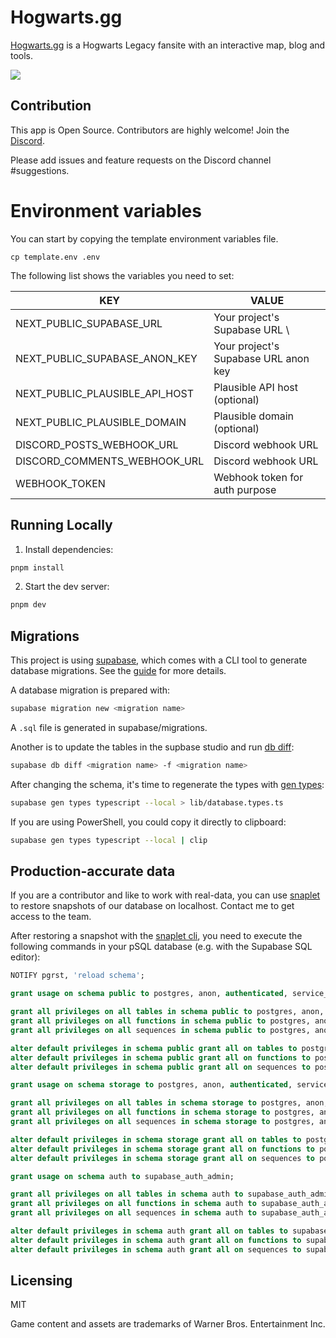 # Hogwarts.gg

[Hogwarts.gg](https://www.hogwarts.gg) is a Hogwarts Legacy fansite with an interactive map, blog and tools.

![](/assets/social.jpg)

## Contribution

This app is Open Source. Contributors are highly welcome!
Join the [Discord](https://discord.com/invite/NTZu8Px).

Please add issues and feature requests on the Discord channel #suggestions.

# Environment variables

You can start by copying the template environment variables file.

```
cp template.env .env
```

The following list shows the variables you need to set:

| KEY                            | VALUE                                |
| ------------------------------ | ------------------------------------ |
| NEXT_PUBLIC_SUPABASE_URL       | Your project's Supabase URL \        |
| NEXT_PUBLIC_SUPABASE_ANON_KEY  | Your project's Supabase URL anon key |
| NEXT_PUBLIC_PLAUSIBLE_API_HOST | Plausible API host (optional)        |
| NEXT_PUBLIC_PLAUSIBLE_DOMAIN   | Plausible domain (optional)          |
| DISCORD_POSTS_WEBHOOK_URL      | Discord webhook URL                  |
| DISCORD_COMMENTS_WEBHOOK_URL   | Discord webhook URL                  |
| WEBHOOK_TOKEN                  | Webhook token for auth purpose       |

## Running Locally

1. Install dependencies:

```sh
pnpm install
```

2. Start the dev server:

```sh
pnpm dev
```

## Migrations

This project is using [supabase](https://supabase.com/), which comes with a CLI tool to generate database migrations.
See the [guide](https://supabase.com/docs/reference/cli/introduction) for more details.

A database migration is prepared with:

```sh
supabase migration new <migration name>
```

A `.sql` file is generated in supabase/migrations.

Another is to update the tables in the supbase studio and run [db diff](https://supabase.com/docs/reference/cli/supabase-db-diff):

```sh
supabase db diff <migration name> -f <migration name>
```

After changing the schema, it's time to regenerate the types with [gen types](https://supabase.com/docs/reference/cli/supabase-gen-types-typescript):

```sh
supabase gen types typescript --local > lib/database.types.ts
```

If you are using PowerShell, you could copy it directly to clipboard:

```sh
supabase gen types typescript --local | clip
```

## Production-accurate data

If you are a contributor and like to work with real-data, you can use [snaplet](https://www.snaplet.dev/) to restore snapshots of our database on localhost.
Contact me to get access to the team.

After restoring a snapshot with the [snaplet cli](https://docs.snaplet.dev/getting-started/start-here), you need to execute the following commands in your pSQL database (e.g. with the Supabase SQL editor):

```sql
NOTIFY pgrst, 'reload schema';

grant usage on schema public to postgres, anon, authenticated, service_role;

grant all privileges on all tables in schema public to postgres, anon, authenticated, service_role;
grant all privileges on all functions in schema public to postgres, anon, authenticated, service_role;
grant all privileges on all sequences in schema public to postgres, anon, authenticated, service_role;

alter default privileges in schema public grant all on tables to postgres, anon, authenticated, service_role;
alter default privileges in schema public grant all on functions to postgres, anon, authenticated, service_role;
alter default privileges in schema public grant all on sequences to postgres, anon, authenticated, service_role;

grant usage on schema storage to postgres, anon, authenticated, service_role;

grant all privileges on all tables in schema storage to postgres, anon, authenticated, service_role;
grant all privileges on all functions in schema storage to postgres, anon, authenticated, service_role;
grant all privileges on all sequences in schema storage to postgres, anon, authenticated, service_role;

alter default privileges in schema storage grant all on tables to postgres, anon, authenticated, service_role;
alter default privileges in schema storage grant all on functions to postgres, anon, authenticated, service_role;
alter default privileges in schema storage grant all on sequences to postgres, anon, authenticated, service_role;

grant usage on schema auth to supabase_auth_admin;

grant all privileges on all tables in schema auth to supabase_auth_admin;
grant all privileges on all functions in schema auth to supabase_auth_admin;
grant all privileges on all sequences in schema auth to supabase_auth_admin;

alter default privileges in schema auth grant all on tables to supabase_auth_admin;
alter default privileges in schema auth grant all on functions to supabase_auth_admin;
alter default privileges in schema auth grant all on sequences to supabase_auth_admin;
```

## Licensing

MIT

Game content and assets are trademarks of Warner Bros. Entertainment Inc.
